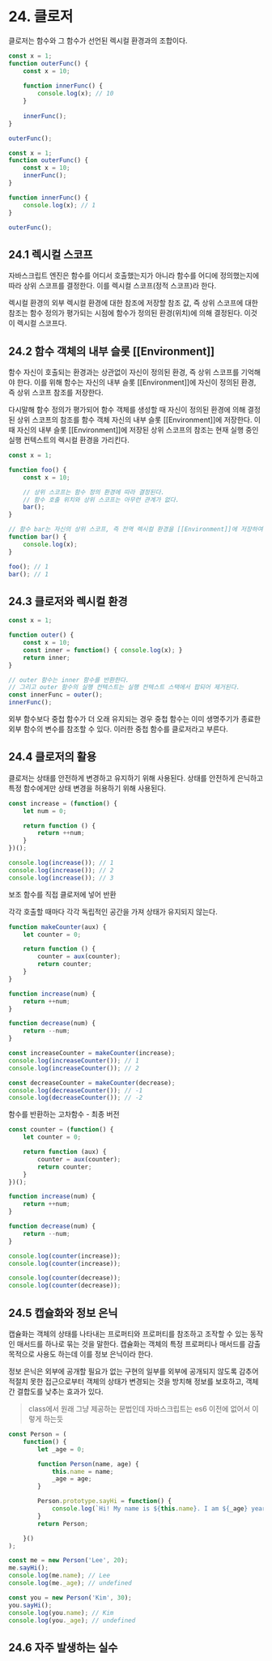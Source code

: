 # 24. 클로저

클로저는 함수와 그 함수가 선언된 렉시컬 환경과의 조합이다.

```javascript
const x = 1;
function outerFunc() {
    const x = 10;
    
    function innerFunc() {
        console.log(x); // 10
    }
    
    innerFunc();
}

outerFunc();
```

```javascript
const x = 1;
function outerFunc() {
    const x = 10;
    innerFunc();
}

function innerFunc() {
    console.log(x); // 1
}

outerFunc();
```

## 24.1 렉시컬 스코프

자바스크립트 엔진은 함수를 어디서 호출했는지가 아니라 함수를 어디에 정의했는지에 따라 상위 스코프를 결정한다.
이를 렉시컬 스코프(정적 스코프)라 한다.

렉시컬 환경의 외부 렉시컬 환경에 대한 참조에 저장할 참조 값,
즉 상위 스코프에 대한 참조는 함수 정의가 평가되는 시점에 함수가 정의된 환경(위치)에 의해 결정된다.
이것이 렉시컬 스코프다.

## 24.2 함수 객체의 내부 슬롯 [[Environment]]

함수 자신이 호출되는 환경과는 상관없이 자신이 정의된 환경, 즉 상위 스코프를 기억해야 한다.
이를 위해 함수는 자신의 내부 슬롯 [[Environment]]에 자신이 정의된 환경,
즉 상위 스코프 참조를 저장한다.

다시말해 함수 정의가 평가되어 함수 객체를 생성할 때 자신이 정의된 환경에 의해 결정된 상위 스코프의 참조를
함수 객체 자신의 내부 슬롯 [[Environment]]에 저장한다.
이때 자신의 내부 슬롯 [[Environment]]에 저장된 상위 스코프의 참조는 현재 실행 중인 실행 컨텍스트의 렉시컬 환경을 가리킨다.

```javascript
const x = 1;

function foo() {
    const x = 10;

    // 상위 스코프는 함수 정의 환경에 따라 결정된다.
    // 함수 호출 위치와 상위 스코프는 아무런 관계가 없다.
    bar();
}

// 함수 bar는 자신의 상위 스코프, 즉 전역 렉시컬 환경을 [[Environment]]에 저장하여 기억한다.
function bar() {
    console.log(x);
}

foo(); // 1
bar(); // 1
```

## 24.3 클로저와 렉시컬 환경

```javascript
const x = 1;

function outer() {
    const x = 10;
    const inner = function() { console.log(x); }
    return inner;
}

// outer 함수는 inner 함수를 반환한다.
// 그리고 outer 함수의 실행 컨텍스트는 실행 컨텍스트 스택에서 팝되어 제거된다.
const innerFunc = outer();
innerFunc();
```

외부 함수보다 중첩 함수가 더 오래 유지되는 경우 중첩 함수는 이미 생명주기가 종료한 외부 함수의 변수를 참조할 수 있다.
이러한 중첩 함수를 클로저라고 부른다.

## 24.4 클로저의 활용

클로저는 상태를 안전하게 변경하고 유지하기 위해 사용된다.
상태를 안전하게 은닉하고 특정 함수에게만 상태 변경을 허용하기 위해 사용된다.

```javascript
const increase = (function() {
    let num = 0;

    return function () {
        return ++num;
    }
})();

console.log(increase()); // 1
console.log(increase()); // 2
console.log(increase()); // 3
```

보조 함수를 직접 클로저에 넣어 반환

각각 호출할 때마다 각각 독립적인 공간을 가져 상태가 유지되지 않는다.

```javascript
function makeCounter(aux) {
    let counter = 0;

    return function () {
        counter = aux(counter);
        return counter;
    }
}

function increase(num) {
    return ++num;
}

function decrease(num) {
    return --num;
}

const increaseCounter = makeCounter(increase);
console.log(increaseCounter()); // 1
console.log(increaseCounter()); // 2

const decreaseCounter = makeCounter(decrease);
console.log(decreaseCounter()); // -1
console.log(decreaseCounter()); // -2
```

함수를 반환하는 고차함수 - 최종 버전

```javascript
const counter = (function() {
    let counter = 0;

    return function (aux) {
        counter = aux(counter);
        return counter;
    }
})();

function increase(num) {
    return ++num;
}

function decrease(num) {
    return --num;
}

console.log(counter(increase)); 
console.log(counter(increase)); 

console.log(counter(decrease)); 
console.log(counter(decrease)); 
```

## 24.5 캡슐화와 정보 은닉

캡슐화는 객체의 상태를 나타내는 프로퍼티와 프로퍼티를 참조하고 조작할 수 있는 동작인 매서드를 하나로 묶는 것을 말한다.
캡슐화는 객체의 특정 프로퍼티나 매서드를 감출 목적으로 사용도 하는데 이를 정보 은닉이라 한다.

정보 은닉은 외부에 공개할 필요가 없는 구현의 일부를 외부에 공개되지 않도록 감추어 적절치 못한 접근으로부터 객체의 상태가 변경되는 것을
방치해 정보를 보호하고, 객체간 결합도를 낮추는 효과가 있다.

> class에서 원래 그냥 제공하는 문법인데 자바스크립트는 es6 이전에 없어서 이렇게 하는듯

```javascript
const Person = (
    function() {
        let _age = 0;

        function Person(name, age) {
            this.name = name;
            _age = age;
        }

        Person.prototype.sayHi = function() {
            console.log(`Hi! My name is ${this.name}. I am ${_age} years old.`);
        }
        return Person;

    }()
);

const me = new Person('Lee', 20);
me.sayHi();
console.log(me.name); // Lee
console.log(me._age); // undefined

const you = new Person('Kim', 30);
you.sayHi();
console.log(you.name); // Kim
console.log(you._age); // undefined
```

## 24.6 자주 발생하는 실수
